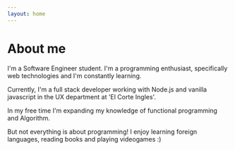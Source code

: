 ```yaml
---
layout: home
---
```

# About me

I'm a Software Engineer student. I'm a programming enthusiast, specifically web technologies and I'm constantly learning.

Currently, I'm a full stack developer working with Node.js and vanilla javascript in the UX department at 'El Corte Ingles'.

In my free time I'm expanding my knowledge of functional programming and Algorithm.

But not everything is about programming! I enjoy learning foreign languages, reading books and playing videogames :)
